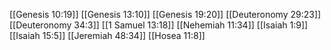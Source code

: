 [[Genesis 10:19]]
[[Genesis 13:10]]
[[Genesis 19:20]]
[[Deuteronomy 29:23]]
[[Deuteronomy 34:3]]
[[1 Samuel 13:18]]
[[Nehemiah 11:34]]
[[Isaiah 1:9]]
[[Isaiah 15:5]]
[[Jeremiah 48:34]]
[[Hosea 11:8]]
